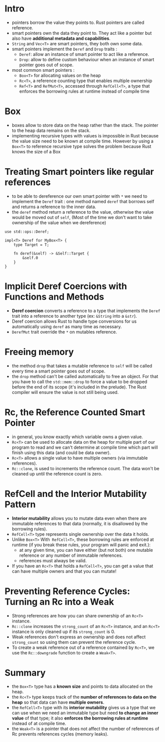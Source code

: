 # Intro

- pointers borrow the value they points to. Rust pointers are called reference.
- smart pointers own the data they point to. They act like a pointer but also have **additional metadata and capabilities**.
- `String` and `Vec<T>` are smart pointers, they both own some data.
- smart pointers implement the `Deref` and `Drop` traits :
  - `Deref`: allow an instance of smart pointer to act like a reference.
  - `Drop`: allow to define custom behaviour when an instance of smart pointer goes out of scope.
- most common smart pointers :
  - `Box<T>` for allocating values on the heap
  - `Rc<T>`, a reference counting type that enables multiple ownership
  - `Ref<T>` and `RefMut<T>`, accessed through `RefCell<T>`, a type that enforces the borrowing rules at runtime instead of compile time

# Box<T>

- boxes allow to store data on the heap rather than the stack. The pointer to the heap data remains on the stack.
- implementing recursive types with values is impossible in Rust because the value size need to be known at compile time. However by using a `Box<T>` to reference recursive type solves the problem because Rust knows the size of a Box<T>

# Treating Smart pointers like regular references

- to be able to dereference our own smart pointer with `*` we need to implement the `Deref` trait : one method named `deref` that borrows self and returns a reference to the inner data.
- the `deref` method return a reference to the value, otherwise the value would be moved out of `self`, (Most of the time we don't want to take ownership of the value when we dereference)

```
use std::ops::Deref;

impl<T> Deref for MyBox<T> {
    type Target = T;

    fn deref(&self) -> &Self::Target {
        &self.0
    }
}
```

# Implicit Deref Coercions with Functions and Methods

- **Deref coercion** converts a reference to a type that implements the `Deref` trait into a reference to another type (ex: `&String` into a `&str`).
- Deref coercion allows Rust to handle type conversions for us automatically using `deref` as many time as necessary.
- `DerefMut` trait override the `*` on mutables reference.

# Freeing memory

- the method `drop` that takes a mutable reference to `self` will be called every time a smart pointer goes out of scope.
- the `drop` method can't be called automatically to free an object. For that you have to call the `std::mem::drop` to force a value to be dropped before the end of its scope (it's included in the prelude). The Rust compiler will ensure the value is not still being used.

# Rc<T>, the Reference Counted Smart Pointer

- in general, you know exactly which variable owns a given value.
- `Rc<T>` can be used to allocate data on the heap for multiple part of our program to read and we can't determine at compile time which part will finish using this data (and could be data owner).
- `Rc<T>` allows a single value to have multiple owners (via immutable references).
- `Rc::clone`, is used to increments the reference count. The data won't be cleaned up until the reference count is zero.

# RefCell<T> and the Interior Mutability Pattern

- **Interior mutability** allows you to mutate data even when there are immutable references to that data (normally, it is disallowed by the borrowing rules).
- `RefCell<T>` type represents single ownership over the data it holds.
- Unlike `Box<T>` With` RefCell<T>`, these borrowing rules are enforced at runtime (if you break these rules, your program will panic and exit.):
  - at any given time, you can have either (but not both) one mutable reference or any number of immutable references.
  - references must always be valid.
- If you have an `Rc<T>` that holds a `RefCell<T>`, you can get a value that can have multiple owners and that you can mutate!

# Preventing Reference Cycles: Turning an Rc<T> into a Weak<T>

- Strong references are how you can share ownership of an `Rc<T>` instance.
- `Rc::clone` increases the `strong_count` of an `Rc<T>` instance, and an `Rc<T>` instance is only cleaned up if its `strong_count` is 0.
- Weak references don't express an ownership and does not affect `strong_count` so using them can prevent the reference cycle.
- To create a weak reference out of a reference contained by `Rc<T>`, we use the `Rc::downgrade` function to create a `Weak<T>`.

# Summary

- the `Box<T>` type has a **known size** and points to data allocated on the heap.
- the `Rc<T>` type keeps track of the **number of references to data on the heap** so that data can have **multiple owners**.
- the `RefCell<T>` type with its **interior mutability** gives us a type that we can use when we need an immutable type but need **to change an inner value** of that type; it also **enforces the borrowing rules at runtime** instead of at compile time.
- the `Weak<T>` is a pointer that does not affect the number of references of Rc<T> prevents references cycles (memory leaks).
